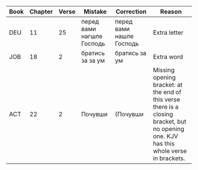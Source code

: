 | Book | Chapter | Verse | Mistake | Correction | Reason |
| - | - | - | - | - | - |
| DEU | 11 | 25 | перед вами нагшле Господь | перед вами нашле Господь | Extra letter |
| JOB | 18 | 2 | братись за за ум | братись за ум | Extra word |
| ACT | 22 | 2 | Почувши | (Почувши | Missing opening bracket: at the end of this verse there is a closing bracket, but no opening one. KJV has this whole verse in brackets. |